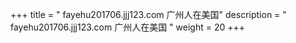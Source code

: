 +++
title = "  fayehu201706.jjj123.com 广州人在美国"
description = "  fayehu201706.jjj123.com 广州人在美国  "
weight = 20
+++


